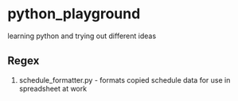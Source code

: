 # python_playground
learning python and trying out different ideas

## Regex
1. schedule_formatter.py - formats copied schedule data for use in spreadsheet at work
